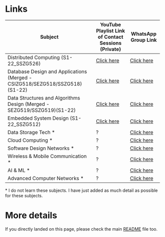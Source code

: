 # Links
|Subject|YouTube Playlist Link of Contact Sessions (Private)|WhatsApp Group Link|
|-------|---------------------------------------------------|-------------------|
|Distributed Computing (S1-22_SSZG526)|[Click here](https://github.com/anushibin007/bits-wilp-2022-2024-private/blob/master/sem-1/semester-1.MD)|[Click here](https://chat.whatsapp.com/DZMijyRwkfk2dODLbk4Mqi)|
|Database Design and Applications (Merged - CSIZG518/SEZG518/SSZG518)(S1-22)|[Click here](https://github.com/anushibin007/bits-wilp-2022-2024-private/blob/master/sem-1/semester-1.MD)|[Click here](https://chat.whatsapp.com/ILGHNLO8By45N8E5kosi36)|
|Data Structures and Algorithms Design (Merged - SEZG519/SSZG519)(S1-22)|[Click here](https://github.com/anushibin007/bits-wilp-2022-2024-private/blob/master/sem-1/semester-1.MD)|[Click here](https://chat.whatsapp.com/Lkqg5YkH0cqAHDaTuGoBZE)|
|Embedded System Design (S1-22_SSZG512)|[Click here](https://github.com/anushibin007/bits-wilp-2022-2024-private/blob/master/sem-1/semester-1.MD)|[Click here](https://chat.whatsapp.com/E5dsv8KlVeoDeMphzZSakq)|
|Data Storage Tech *|?|[Click here](https://chat.whatsapp.com/BmgZKxQKtOz3i1QXtuYgsr)|
|Cloud Computing *|?|[Click here](https://chat.whatsapp.com/JFnp975YfsQ0ofVFCPcxvn)|
|Software Design Networks *|?|[Click here](https://chat.whatsapp.com/FM4se0mC9laDblUSocnNgV)|
|Wireless & Mobile Communication *|?|[Click here](https://chat.whatsapp.com/KH5m0yyapcc1MA0b3RMdhf)|
|AI & ML *|?|[Click here](https://chat.whatsapp.com/K9f7iqBGROD7gy9r6InWRX)|
|Advanced Computer Networks *|?|[Click here](https://chat.whatsapp.com/Ls7gbS81MdH6Nq34kQu9TQ)|

\* I do not learn these subjects. I have just added as much detail as possible for these subjects.

# More details
If you directly landed on this page, please check the main [README](../README.md) file too.
